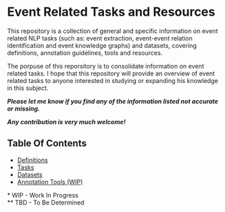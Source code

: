 # Event Related Tasks and Resources 
This repository is a collection of general and specific information on event related NLP tasks (such as: event extraction, event-event relation identification and event knowledge graphs) and datasets, covering definitions, annotation guidelines, tools and resources. 

The porpuse of this reporsitory is to consolidate information on event related tasks. I hope that this repository will provide an overview of event related tasks to anyone interested in studying or expanding his knowledge in this subject.

**_Please let me know if you find any of the information listed not accurate or missing._**</br>

**_Any contribution is very much welcome!_** 


## Table Of Contents

- [Definitions](definitions.md)
- [Tasks](tasks.md)
- [Datasets](datasets.md)
- [Annotation Tools (WIP)](tools.md)

\* WIP - Work In Progress </br>
** TBD - To Be Determined

<!-- - 
- [Event Extraction (WIP)](event_extract.md)
- [Event-Event Relation Extraction (TBD)](event_event_rel.md)
- [Event Knowledge Graphs (TBD)](graphs.md) -->
